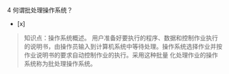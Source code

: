 4
何谓批处理操作系统？
- [x]  

> 知识点：操作系统概述。
> 用户准备好要执行的程序、数据和控制作业执行的说明书，由操作员输入到计算机系统中等待处理。操作系统选择作业并按作业说明书的要求自动控制作业的执行。采用这种批量
> 化处理作业的操作系统称为批处理操作系统。
